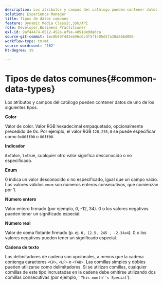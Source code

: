 ```yaml
---
description: Los atributos y campos del catálogo pueden contener datos de uno de los siguientes tipos.
solution: Experience Manager
title: Tipos de datos comunes
feature: Dynamic Media Classic,SDK/API
role: Developer,Business Practitioner
exl-id: 9af44474-0512-452a-af9e-48918e9da6ca
source-git-commit: 1ec8b59f442eb96c6c3f5f1405d57a38a86bd056
workflow-type: tm+mt
source-wordcount: '162'
ht-degree: 1%

---
```


# Tipos de datos comunes{#common-data-types}

Los atributos y campos del catálogo pueden contener datos de uno de los siguientes tipos.

**Color**

Valor de color. Valor RGB hexadecimal empaquetado, opcionalmente precedido de 0x. Por ejemplo, el valor RGB `128,255,0` se puede especificar como `0x80ff00` o `80ff00`.

**Indicador**

`0`=false,  `1`=true, cualquier otro valor significa desconocido o no especificado.

**Enum**

0 indica un valor desconocido o no especificado, igual que un campo vacío. Los valores válidos `enum` son números enteros consecutivos, que comienzan por 1.

**Número entero**

Valor entero firmado (por ejemplo, 0, -12, 34). 0 o los valores negativos pueden tener un significado especial.

**Número real**

Valor de coma flotante firmado (p. ej. `0, 12.5, 245 , -2.34e4`). 0 o los valores negativos pueden tener un significado especial.

**Cadena de texto**

Los delimitadores de cadena son opcionales, a menos que la cadena contenga caracteres `<CR>`, `<LF>` o `<TAB>`. Las comillas simples y dobles pueden utilizarse como delimitadores. Si se utilizan comillas, cualquier comillas de este tipo incrustadas en la cadena debe omitirse utilizando dos comillas consecutivas (por ejemplo, &#39; `This month''s Special`&#39;).
